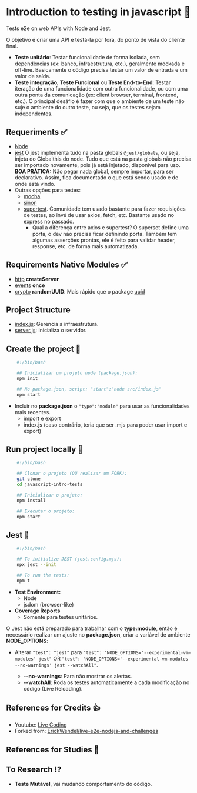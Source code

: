 # Introduction to testing in javascript 🚀

Tests e2e on web APIs with Node and Jest.

O objetivo é criar uma API e testá-la por fora, do ponto de vista do cliente final.

- **Teste unitário**: Testar funcionalidade de forma isolada, sem dependências (ex: banco, infraestrutura, etc.), geralmente mockada e off-line. Basicamente o código precisa testar um valor de entrada e um valor de saída.
- **Teste integração**, **Teste Funcional** ou **Teste End-to-End**: Testar iteração de uma funcionalidade com outra funcionalidade, ou com uma outra ponta da comunicação (ex: client browser, terminal, frontend, etc.).
O principal desáfio é fazer com que o ambiente de um teste não suje o ambiente do outro teste, ou seja, que os testes sejam independentes.

## Requeriments ✅

- [Node](https://nodejs.org)
- [jest](https://jestjs.io)
O jest implementa tudo na pasta globals `@jest/globals`, ou seja, injeta do Globalthis do node.
Tudo que está na pasta globals não precisa ser importado novamente, pois já está injetado, disponível para uso.
**BOA PRÁTICA:** Não pegar nada global, sempre importar, para ser declarativo. Assim, fica documentado o que está sendo usado e de onde está vindo.
- Outras opções para testes:
  - [mocha](https://mochajs.org)
  - [sinon](https://sinonjs.org)
  - [supertest](https://www.npmjs.com/package/supertest).
    Comunidade tem usado bastante para fazer requisições de testes, ao invé de usar axios, fetch, etc.
    Bastante usado no express no passado.
    - Qual a diferença entre axios e supertest?
    O superset define uma porta, o dev não precisa ficar definindo porta. Também tem algumas asserções prontas, ele é feito para validar header, response, etc. de forma mais automatizada.

## Requirements Native Modules ✅

- [http](https://nodejs.org/dist/latest-v17.x/docs/api/http.html)
**createServer**
- [events](https://nodejs.org/dist/latest-v17.x/docs/api/events.html)
**once**
- [crypto](https://nodejs.org/dist/latest-v17.x/docs/api/crypto.html)
**randomUUID**: Mais rápido que o package [uuid](https://www.npmjs.com/package/uuid)

## Project Structure

- [index.js](./src/index.js): Gerencia a infraestrutura.
- [server.js](./src/server.js): Inicializa o servidor.

## Create the project 🚧

```bash
    #!/bin/bash

    ## Inicializar um projeto node (package.json):
    npm init 

    ## No package.json, script: "start":"node src/index.js"
    npm start 
```

- Incluir no **package.json** o `"type":"module"` para usar as funcionalidades mais recentes.
  - import e export
  - index.js (caso contrário, teria que ser .mjs para poder usar import e export)

## Run project locally 🚧

```bash
    #!/bin/bash

    ## Clonar o projeto (OU realizar um FORK):
    git clone 
    cd javascript-intro-tests

    ## Inicializar o projeto:
    npm install

    ## Executar o projeto:
    npm start
```

## Jest 🚧

```bash
    #!/bin/bash

    ## To initialize JEST (jest.config.mjs):
    npx jest --init

    ## To run the tests:
    npm t
```

- **Test Environment:**
  - Node
  - jsdom (browser-like)
- **Coverage Reports**
  - Somente para testes unitários.

O Jest não está preparado para trabalhar com o **type:module**, então é necessário realizar um ajuste no **package.json**, criar a variável de ambiente **NODE_OPTIONS**:

- Alterar `"test": "jest"` para `"test": "NODE_OPTIONS='--experimental-vm-modules' jest"` OR `"test": "NODE_OPTIONS='--experimental-vm-modules --no-warnings' jest --watchAll"`.

  - **--no-warnings**: Para não mostrar os alertas.
  - **--watchAll**: Roda os testes automaticamente a cada modificação no código (Live Reloading).

## References for Credits 👍

- Youtube: [Live Coding](https://www.youtube.com/watch?v=hQB139HP3GE)
- Forked from: [ErickWendel/live-e2e-nodejs-and-challenges](https://github.com/ErickWendel/live-e2e-nodejs-and-challenges)

## References for Studies 📖

## To Research ⁉️

- **Teste Mutável**, vai mudando comportamento do código.
